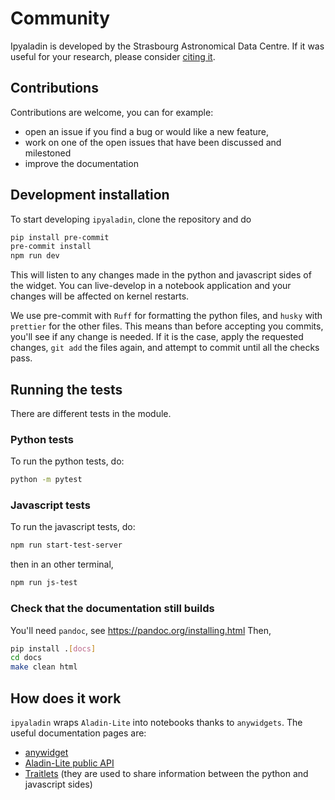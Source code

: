 # Community

Ipyaladin is developed by the Strasbourg Astronomical Data Centre. If it was useful for your
research, please consider [citing it](https://aladin.cds.unistra.fr/AladinLite/ipyaladin/#acknowledgement).

## Contributions

Contributions are welcome, you can for example:

- open an issue if you find a bug or would like a new feature,
- work on one of the open issues that have been discussed and milestoned
- improve the documentation

## Development installation

To start developing `ipyaladin`, clone the repository and do

```sh
pip install pre-commit
pre-commit install
npm run dev
```

This will listen to any changes made in the python and javascript sides of the widget.
You can live-develop in a notebook application and your changes will be affected on
kernel restarts.

We use pre-commit with `Ruff` for formatting the python files, and `husky` with
`prettier` for the other files. This means than before accepting you commits, you'll
see if any change is needed. If it is the case, apply the requested changes, `git add`
the files again, and attempt to commit until all the checks pass.

## Running the tests

There are different tests in the module.

### Python tests

To run the python tests, do:

```sh
python -m pytest
```

### Javascript tests

To run the javascript tests, do:

```sh
npm run start-test-server
```

then in an other terminal,

```sh
npm run js-test
```

### Check that the documentation still builds

You'll need `pandoc`, see https://pandoc.org/installing.html
Then,

```sh
pip install .[docs]
cd docs
make clean html
```

## How does it work

`ipyaladin` wraps `Aladin-Lite` into notebooks thanks to `anywidgets`. The useful
documentation pages are:

- [anywidget](https://anywidget.dev/)
- [Aladin-Lite public API](https://cds-astro.github.io/aladin-lite/)
- [Traitlets](https://traitlets.readthedocs.io/en/stable/) (they are used to share
  information between the python and javascript sides)
